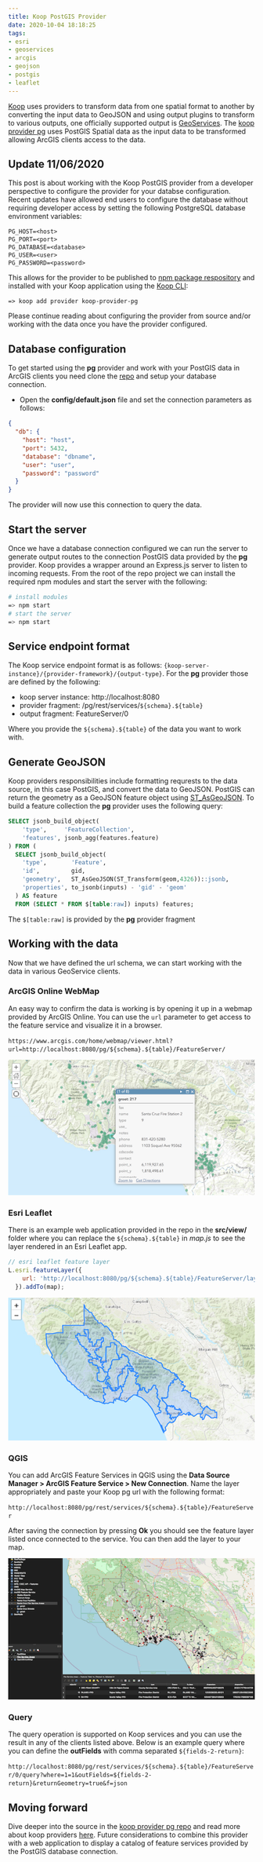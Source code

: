 ```yaml
---
title: Koop PostGIS Provider
date: 2020-10-04 18:18:25
tags:
- esri
- geoservices
- arcgis
- geojson
- postgis
- leaflet
---
```


[Koop](https://koopjs.github.io) uses providers to transform data from one spatial format to another by converting the input data to GeoJSON and using output plugins to transform to various outputs, one officially supported output is [GeoServices](https://geoservices.github.io/).  The [koop provider pg](https://github.com/doneill/koop-provider-pg) uses PostGIS Spatial data as the input data to be transformed allowing ArcGIS clients access to the data.

## Update 11/06/2020
This post is about working with the Koop PostGIS provider from a developer perspective to configure the provider for your databse configuration. Recent updates have allowed end users to configure the database without requiring developer access by setting the following PostgreSQL database environment variables:

```
PG_HOST=<host>
PG_PORT=<port>
PG_DATABASE=<database>
PG_USER=<user>
PG_PASSWORD=<password>
```

This allows for the provider to be published to [npm package respository](https://www.npmjs.com/package/koop-provider-pg) and installed with your Koop application using the [Koop CLI](https://koopjs.github.io/docs/usage/provider#koop-cli):

```
=> koop add provider koop-provider-pg
```

Please continue reading about configuring the provider from source and/or working with the data once you have the provider configured.

## Database configuration
To get started using the **pg** provider and work with your PostGIS data in ArcGIS clients you need clone the [repo](https://github.com/doneill/koop-provider-pg) and setup your database connection.

- Open the **config/default.json** file and set the connection parameters as follows:

```json
{
  "db": {
    "host": "host",
    "port": 5432,
    "database": "dbname",
    "user": "user",
    "password": "password"
  }
}
```

The provider will now use this connection to query the data.

## Start the server
Once we have a database connection configured we can run the server to generate output routes to the connection PostGIS data provided by the **pg** provider. Koop provides a wrapper around an Express.js server to listen to incoming requests.  From the root of the repo project we can install the required npm modules and start the server with the following:

```bash
# install modules
=> npm start
# start the server
=> npm start
```

## Service endpoint format
The Koop service endpoint format is as follows: `{koop-server-instance}/{provider-framework}/{output-type}`.  For the **pg** provider those are defined by the following:

- koop server instance: http://localhost:8080
- provider fragment: /pg/rest/services/`${schema}.${table}`
- output fragment: FeatureServer/0

Where you provide the `${schema}.${table}` of the data you want to work with.

## Generate GeoJSON
Koop providers responsibilities include formatting requrests to the data source, in this case PostGIS, and convert the data to GeoJSON.  PostGIS can return the geometry as a GeoJSON feature object using [ST_AsGeoJSON](https://postgis.net/docs/ST_AsGeoJSON.html).  To build a feature collection the **pg** provider uses the following query:

```sql
SELECT jsonb_build_object(
    'type',     'FeatureCollection',
    'features', jsonb_agg(features.feature)
) FROM (
  SELECT jsonb_build_object(
    'type',       'Feature',
    'id',         gid,
    'geometry',   ST_AsGeoJSON(ST_Transform(geom,4326))::jsonb,
    'properties', to_jsonb(inputs) - 'gid' - 'geom'
  ) AS feature
  FROM (SELECT * FROM $[table:raw]) inputs) features;
```

The `$[table:raw]` is provided by the **pg** provider fragment

## Working with the data
Now that we have defined the url schema, we can start working with the data in various GeoService clients.

### ArcGIS Online WebMap
An easy way to confirm the data is working is by opening it up in a webmap provided by ArcGIS Online.  You can use the `url` parameter to get access to the feature service and visualize it in a browser.

`https://www.arcgis.com/home/webmap/viewer.html?url=http://localhost:8080/pg/${schema}.${table}/FeatureServer/`

![AGOL](pgkoop/agol.png "PostGIS Geoservice in AGOL")

### Esri Leaflet
There is an example web application provided in the repo in the **src/view/** folder where you can replace the `${schema}.${table}` in *map.js* to see the layer rendered in an Esri Leaflet app.

```javascript
// esri leaflet feature layer
L.esri.featureLayer({
    url: 'http://localhost:8080/pg/${schema}.${table}/FeatureServer/layers'
  }).addTo(map);
```

![Esri Leaflet](pgkoop/leaflet.png "PostGIS Geoservice in Esri Leaflet")

### QGIS
You can add ArcGIS Feature Services in QGIS using the **Data Source Manager > ArcGIS Feature Service > New Connection**.  Name the layer appropriately and paste your Koop pg url with the following format:

`http://localhost:8080/pg/rest/services/${schema}.${table}/FeatureServer`

After saving the connection by pressing **Ok** you should see the feature layer listed once connected to the service.   You can then add the layer to your map.

![QGIS](pgkoop/qgis.png "PostGIS Geoservice in QGIS")

### Query
The query operation is supported on Koop services and you can use the result in any of the clients listed above.  Below is an example query where you can define the **outFields** with comma separated `${fields-2-return}`:

`http://localhost:8080/pg/rest/services/${schema}.${table}/FeatureServer/0/query?where=1=1&outFields=${fields-2-return}&returnGeometry=true&f=json`

## Moving forward
Dive deeper into the source in the [koop provider pg repo](https://github.com/doneill/koop-provider-pg) and read more about koop providers [here](https://koopjs.github.io/docs/usage/provider).  Future considerations to combine this provider with a web application to display a catalog of feature services provided by the PostGIS database connection.
